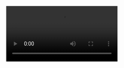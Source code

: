 <video src="https://github.com/setyabudipratama/project/blob/main/carousel_slider/video/carousel.mp4" controls="controls" style="max-width: 100%;">
</video>

